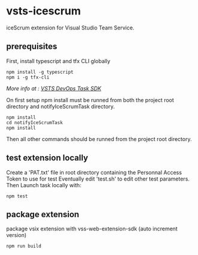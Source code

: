 # vsts-icescrum
iceScrum extension for Visual Studio Team Service.

## prerequisites
First, install typescript and tfx CLI globally
```
npm install -g typescript
npm i -g tfx-cli
```
*More info at : [VSTS DevOps Task SDK](https://github.com/Microsoft/vsts-task-lib/blob/master/node/README.md)*

On first setup npm install must be runned from both the project root directory and notifyIceScrumTask directory.
```
npm install
cd notifyIceScrumTask
npm install
```

Then all other commands should be runned from the project root directory.

## test extension locally
Create a 'PAT.txt' file in root directory containing the Personnal Access Token to use for test
Eventually edit 'test.sh' to edit other test parameters.
Then Launch task locally with: 
```
npm test
```

## package extension
package vsix extension with vss-web-extension-sdk (auto increment version)
```
npm run build
```